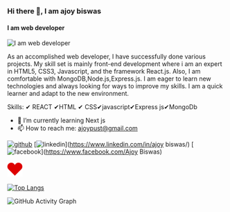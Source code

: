 ### Hi there 👋, I am ajoy biswas
#### I am web developer
![I am web developer](https://i.ibb.co/rH9NCCy/Blue-Pink-Gradient-Fashion-Banner-1.png)

As an accomplished web developer, I have successfully done various projects. My skill set is
mainly front-end development where i am an expert in HTML5, CSS3, Javascript, and the
framework React.js. Also, I am comfortable with MongoDB,Node.js,Express.js. I am eager to
learn new technologies and always looking for ways to improve my skills. I am a quick learner
and adapt to the new environment.

Skills: ✔ REACT ✔HTML ✔ CSS✔javascript✔Express js✔MongoDb

- 🌱 I’m currently learning Next js 
- 📫 How to reach me: ajoypust@gmail.com 


[<img src='https://cdn.jsdelivr.net/npm/simple-icons@3.0.1/icons/github.svg' alt='github' height='40'>](https://github.com/ajoy45)  [<img src='https://cdn.jsdelivr.net/npm/simple-icons@3.0.1/icons/linkedin.svg' alt='linkedin' height='40'>](https://www.linkedin.com/in/ajoy biswas/)  [<img src='https://cdn.jsdelivr.net/npm/simple-icons@3.0.1/icons/facebook.svg' alt='facebook' height='40'>](https://www.facebook.com/Ajoy Biswas)  

<a href='https://docs.github.com/en/github/supporting-the-open-source-community-with-github-sponsors'><img src='https://raw.githubusercontent.com/acervenky/animated-github-badges/master/assets/sponsorbadge.gif' width='35' height='35'></a> 

[![Top Langs](https://github-readme-stats.vercel.app/api/top-langs/?username=ajoy45)](https://github.com/anuraghazra/github-readme-stats)

![GitHub Activity Graph](https://activity-graph.herokuapp.com/graph?username=ajoy45)  

